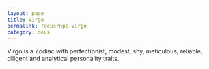 ```yaml
---
layout: page
title: Virgo
permalink: /deus/npc-virgo
category: deus
---
```

Virgo is a Zodiac with perfectionist, modest, shy, meticulous, reliable, diligent and analytical personality traits.
